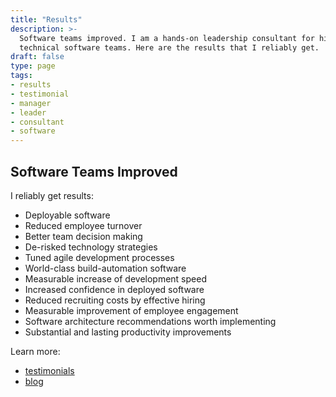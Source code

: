 ```yaml
---
title: "Results"
description: >-
  Software teams improved. I am a hands-on leadership consultant for highly
  technical software teams. Here are the results that I reliably get.
draft: false
type: page
tags:
- results
- testimonial
- manager
- leader
- consultant
- software
---
```


## Software Teams Improved

I reliably get results:

- Deployable software
- Reduced employee turnover
- Better team decision making
- De-risked technology strategies
- Tuned agile development processes
- World-class build-automation software
- Measurable increase of development speed
- Increased confidence in deployed software
- Reduced recruiting costs by effective hiring
- Measurable improvement of employee engagement
- Software architecture recommendations worth implementing
- Substantial and lasting productivity improvements

Learn more:

- [testimonials](https://www.linkedin.com/in/robinbb/details/recommendations/)
- [blog](/blog/)
